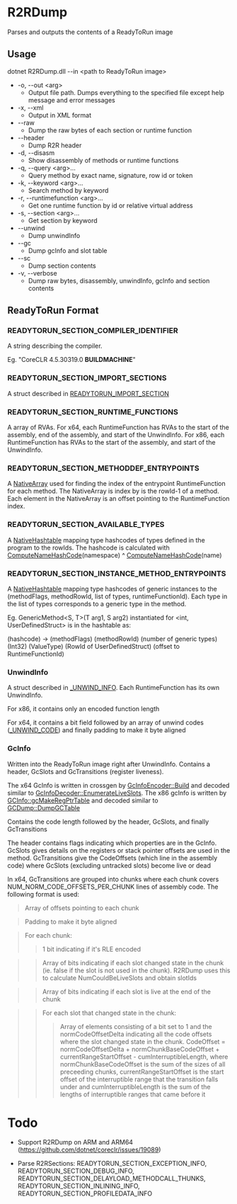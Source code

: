 # R2RDump

Parses and outputs the contents of a ReadyToRun image

## Usage

dotnet R2RDump.dll --in &lt;path to ReadyToRun image&gt;

* -o, --out &lt;arg&gt;
	- Output file path. Dumps everything to the specified file except help message and error messages
* -x, --xml
	- Output in XML format	
* --raw
	- Dump the raw bytes of each section or runtime function
* --header
	- Dump R2R header
* -d, --disasm
	- Show disassembly of methods or runtime functions
* -q, --query &lt;arg&gt;...
	- Query method by exact name, signature, row id or token
* -k, --keyword &lt;arg&gt;...
	- Search method by keyword
* -r, --runtimefunction &lt;arg&gt;...
	- Get one runtime function by id or relative virtual address
* -s, --section &lt;arg&gt;...
	- Get section by keyword
* --unwind
	- Dump unwindInfo
* --gc
	- Dump gcInfo and slot table
* --sc
	- Dump section contents
* -v, --verbose
	- Dump raw bytes, disassembly, unwindInfo, gcInfo and section contents

## ReadyToRun Format

### READYTORUN_SECTION_COMPILER_IDENTIFIER

A string describing the compiler. 

Eg. "CoreCLR 4.5.30319.0 __BUILDMACHINE__"

### READYTORUN_SECTION_IMPORT_SECTIONS

A struct described in [READYTORUN_IMPORT_SECTION](../../inc/readytorun.h)

### READYTORUN_SECTION_RUNTIME_FUNCTIONS

A array of RVAs. For x64, each RuntimeFunction has RVAs to the start of the assembly, end of the assembly, and start of the UnwindInfo. For x86, each RuntimeFunction has RVAs to the start of the assembly, and start of the UnwindInfo.

### READYTORUN_SECTION_METHODDEF_ENTRYPOINTS

A [NativeArray](NativeArray.cs) used for finding the index of the entrypoint RuntimeFunction for each method. The NativeArray is index by is the rowId-1 of a method. Each element in the NativeArray is an offset pointing to the RuntimeFunction index.

### READYTORUN_SECTION_AVAILABLE_TYPES

A [NativeHashtable](NativeHashtable.cs) mapping type hashcodes of types defined in the program to the rowIds. The hashcode is calculated with [ComputeNameHashCode](../../vm/typehashingalgorithms.h)(namespace) ^ [ComputeNameHashCode](../../vm/typehashingalgorithms.h)(name)

### READYTORUN_SECTION_INSTANCE_METHOD_ENTRYPOINTS

A [NativeHashtable](NativeHashtable.cs) mapping type hashcodes of generic instances to the (methodFlags, methodRowId, list of types, runtimeFunctionId). Each type in the list of types corresponds to a generic type in the method.

Eg. GenericMethod&lt;S, T&gt;(T arg1, S arg2) instantiated for &lt;int, UserDefinedStruct&gt; is in the hashtable as:

(hashcode) -> (methodFlags) (methodRowId) (number of generic types) (Int32) (ValueType) (RowId of UserDefinedStruct) (offset to RuntimeFunctionId)

### UnwindInfo

A struct described in [_UNWIND_INFO](../../inc/win64unwind.h). Each RuntimeFunction has its own UnwindInfo.

For x86, it contains only an encoded function length

For x64, it contains a bit field followed by an array of unwind codes ([_UNWIND_CODE](../../inc/win64unwind.h)) and finally padding to make it byte aligned

### GcInfo

Written into the ReadyToRun image right after UnwindInfo. Contains a header, GcSlots and GcTransitions (register liveness).

The x64 GcInfo is written in crossgen by [GcInfoEncoder::Build](../../gcinfo/gcinfoencoder.cpp) and decoded similar to [GcInfoDecoder::EnumerateLiveSlots](../../vm/gcinfodecoder.cpp). The x86 gcInfo is written by [GCInfo::gcMakeRegPtrTable](../../jit/gcencode.cpp) and decoded similar to [GCDump::DumpGCTable](../../gcdump/i386/gcdumpx86.cpp)

Contains the code length followed by the header, GcSlots, and finally GcTransitions

The header contains flags indicating which properties are in the GcInfo. GcSlots gives details on the registers or stack pointer offsets are used in the method. GcTransitions give the CodeOffsets (which line in the assembly code) where GcSlots (excluding untracked slots) become live or dead

In x64, GcTransitions are grouped into chunks where each chunk covers NUM_NORM_CODE_OFFSETS_PER_CHUNK lines of assembly code. The following format is used:
> Array of offsets pointing to each chunk

> Padding to make it byte aligned

> For each chunk:
>> 1 bit indicating if it's RLE encoded

>> Array of bits indicating if each slot changed state in the chunk (ie. false if the slot is not used in the chunk). R2RDump uses this to calculate NumCouldBeLiveSlots and obtain slotIds

>> Array of bits indicating if each slot is live at the end of the chunk

>> For each slot that changed state in the chunk:
>>> Array of elements consisting of a bit set to 1 and the normCodeOffsetDelta indicating all the code offsets where the slot changed state in the chunk. CodeOffset = normCodeOffsetDelta + normChunkBaseCodeOffset + currentRangeStartOffset - cumInterruptibleLength, where normChunkBaseCodeOffset is the sum of the sizes of all preceeding chunks, currentRangeStartOffset is the start offset of the interruptible range that the transition falls under and cumInterruptibleLength is the sum of the lengths of interruptible ranges that came before it


# Todo

* Support R2RDump on ARM and ARM64 (https://github.com/dotnet/coreclr/issues/19089)

* Parse R2RSections: READYTORUN_SECTION_EXCEPTION_INFO, READYTORUN_SECTION_DEBUG_INFO, READYTORUN_SECTION_DELAYLOAD_METHODCALL_THUNKS, READYTORUN_SECTION_INLINING_INFO, READYTORUN_SECTION_PROFILEDATA_INFO
